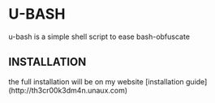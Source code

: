 <h1>U-BASH</h1>
u-bash is a simple shell script to ease bash-obfuscate
<h2>INSTALLATION</h2>
the full installation will be on my website 
[installation guide](http://th3cr00k3dm4n.unaux.com)

